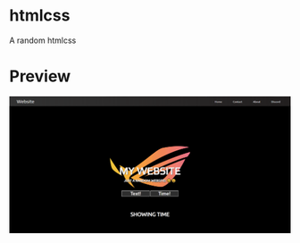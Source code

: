 # htmlcss
A random htmlcss

# Preview
![Image](https://github.com/INEX07/htmlcss/blob/master/image.png)
